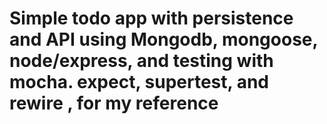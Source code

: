 # Simple todo app with persistence and API using Mongodb, mongoose, node/express, and testing with mocha. expect, supertest, and rewire , for my reference
